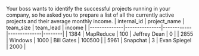 Your boss wants to identify the successful projects running in your company, so he asked you to prepare a list of all the currently active projects and their average monthly income.
| internal\_id | project\_name | team\_size | team\_lead   | income |
|--------------|---------------|------------|--------------|--------|
| 1384         | MapReduce     | 100        | Jeffrey Dean | 0      |
| 2855         | Windows       | 1000       | Bill Gates   | 100500 |
| 5961         | Snapchat      | 3          | Evan Spiegel | 2000   |
